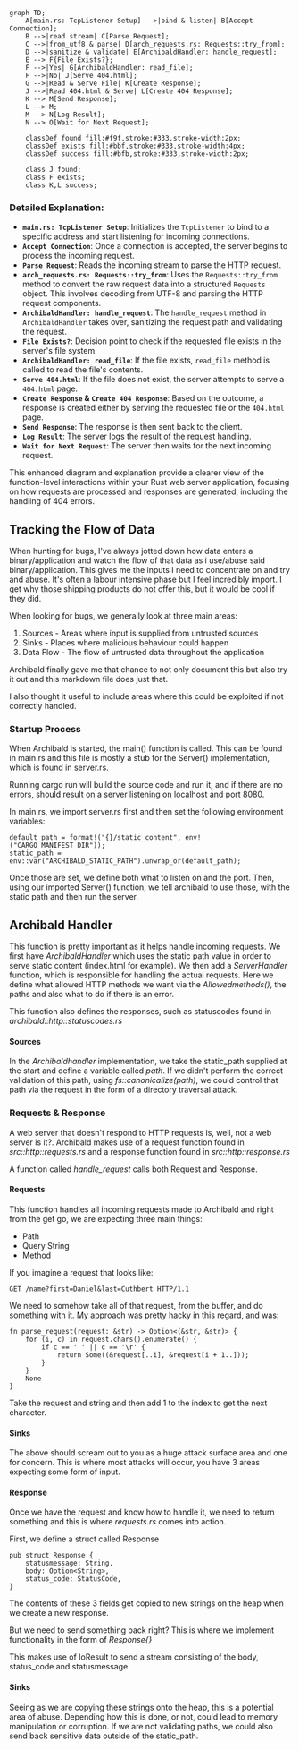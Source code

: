 ```mermaid
graph TD;
    A[main.rs: TcpListener Setup] -->|bind & listen| B[Accept Connection];
    B -->|read stream| C[Parse Request];
    C -->|from_utf8 & parse| D[arch_requests.rs: Requests::try_from];
    D -->|sanitize & validate| E[ArchibaldHandler: handle_request];
    E --> F{File Exists?};
    F -->|Yes| G[ArchibaldHandler: read_file];
    F -->|No| J[Serve 404.html];
    G -->|Read & Serve File| K[Create Response];
    J -->|Read 404.html & Serve| L[Create 404 Response];
    K --> M[Send Response];
    L --> M;
    M --> N[Log Result];
    N --> O[Wait for Next Request];

    classDef found fill:#f9f,stroke:#333,stroke-width:2px;
    classDef exists fill:#bbf,stroke:#333,stroke-width:4px;
    classDef success fill:#bfb,stroke:#333,stroke-width:2px;

    class J found;
    class F exists;
    class K,L success;
```



### Detailed Explanation:

- **`main.rs: TcpListener Setup`**: Initializes the `TcpListener` to bind to a specific address and start listening for incoming connections.
- **`Accept Connection`**: Once a connection is accepted, the server begins to process the incoming request.
- **`Parse Request`**: Reads the incoming stream to parse the HTTP request.
- **`arch_requests.rs: Requests::try_from`**: Uses the `Requests::try_from` method to convert the raw request data into a structured `Requests` object. This involves decoding from UTF-8 and parsing the HTTP request components.
- **`ArchibaldHandler: handle_request`**: The `handle_request` method in `ArchibaldHandler` takes over, sanitizing the request path and validating the request.
- **`File Exists?`**: Decision point to check if the requested file exists in the server's file system.
- **`ArchibaldHandler: read_file`**: If the file exists, `read_file` method is called to read the file's contents.
- **`Serve 404.html`**: If the file does not exist, the server attempts to serve a `404.html` page.
- **`Create Response` & `Create 404 Response`**: Based on the outcome, a response is created either by serving the requested file or the `404.html` page.
- **`Send Response`**: The response is then sent back to the client.
- **`Log Result`**: The server logs the result of the request handling.
- **`Wait for Next Request`**: The server then waits for the next incoming request.

This enhanced diagram and explanation provide a clearer view of the function-level interactions within your Rust web server application, focusing on how requests are processed and responses are generated, including the handling of 404 errors.



## Tracking the Flow of Data

When hunting for bugs, I've always jotted down how data enters a binary/application and watch the flow of that data as i use/abuse said binary/application. This gives me the inputs I need to concentrate on and try and abuse. It's often a labour intensive phase but I feel incredibly import. I get why those shipping products do not offer this, but it would be cool if they did.

When looking for bugs, we generally look at three main areas:

1. Sources - Areas where input is supplied from untrusted sources
2. Sinks - Places where malicious behaviour could happen
3. Data Flow - The flow of untrusted data throughout the application

Archibald finally gave me that chance to not only document this but also try it out and this markdown file does just that.

I also thought it useful to include areas where this could be exploited if not correctly handled.

### Startup Process

When Archibald is started, the main() function is called. This can be found in main.rs and this file is mostly a stub for the Server() implementation, which is found in server.rs.

Running cargo run will build the source code and run it, and if there are no errors, should result on a server listening on localhost and port 8080.

In main.rs, we import server.rs first and then set the following environment variables:

```
default_path = format!("{}/static_content", env!("CARGO_MANIFEST_DIR"));
static_path = env::var("ARCHIBALD_STATIC_PATH").unwrap_or(default_path);
```

Once those are set, we define both what to listen on and the port. Then, using our imported Server() function, we tell archibald to use those, with the static path and then run the server.

## Archibald Handler

This function is pretty important as it helps handle incoming requests. We first have _ArchibaldHandler_ which uses the static path value in order to serve static content (index.html for example). We then add a _ServerHandler_ function, which is responsible for handling the actual requests. Here we define what allowed HTTP methods we want via the _Allowedmethods()_, the paths and also what to do if there is an error.

This function also defines the responses, such as statuscodes found in _archibald::http::statuscodes.rs_

#### Sources

In the _Archibaldhandler_ implementation, we take the static_path supplied at the start and define a variable called _path_. If we didn't perform the correct validation of this path, using _fs::canonicalize(path)_, we could control that path via the request in the form of a directory traversal attack.

### Requests & Response

A web server that doesn't respond to HTTP requests is, well, not a web server is it?. Archibald makes use of a request function found in _src::http::requests.rs_ and a response function found in _src::http::response.rs_

A function called _handle_request_ calls both Request and Response.

#### Requests

This function handles all incoming requests made to Archibald and right from the get go, we are expecting three main things:

- Path
- Query String
- Method

If you imagine a request that looks like:

```
GET /name?first=Daniel&last=Cuthbert HTTP/1.1
```

We need to somehow take all of that request, from the buffer, and do something with it. My approach was pretty hacky in this regard, and was:

```
fn parse_request(request: &str) -> Option<(&str, &str)> {
    for (i, c) in request.chars().enumerate() {
        if c == ' ' || c == '\r' {
            return Some((&request[..i], &request[i + 1..]));
        }
    }
    None
}
```

Take the request and string and then add 1 to the index to get the next character.

#### Sinks

The above should scream out to you as a huge attack surface area and one for concern. This is where most attacks will occur, you have 3 areas expecting some form of input.

#### Response

Once we have the request and know how to handle it, we need to return something and this is where _requests.rs_ comes into action.

First, we define a struct called Response

```
pub struct Response {
    statusmessage: String,
    body: Option<String>,
    status_code: StatusCode,
}
```

The contents of these 3 fields get copied to new strings on the heap when we create a new response.

But we need to send something back right? This is where we implement functionality in the form of _Response{}_

This makes use of IoResult to send a stream consisting of the body, status_code and statusmessage.

#### Sinks

Seeing as we are copying these strings onto the heap, this is a potential area of abuse. Depending how this is done, or not, could lead to memory manipulation or corruption. If we are not validating paths, we could also send back sensitive data outside of the static_path.

